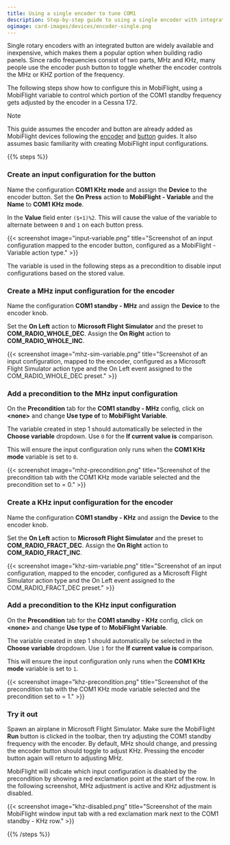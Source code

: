 ```yaml
---
title: Using a single encoder to tune COM1
description: Step-by-step guide to using a single encoder with integrated button to set the standby COM1 frequency.
ogimage: card-images/devices/encoder-single.png
---
```


Single rotary encoders with an integrated button are widely available and inexpensive, which makes them a popular option when building radio panels. Since radio frequencies consist of two parts, MHz and KHz, many people use the encoder push button to toggle whether the encoder controls the MHz or KHZ portion of the frequency.

The following steps show how to configure this in MobiFlight, using a MobiFlight variable to control which portion of the COM1 standby frequency gets adjusted by the encoder in a Cessna 172.

> [!NOTE]
> This guide assumes the encoder and button are already added as MobiFlight devices following the [encoder](/devices/encoder/) and [button](/devices/button-switch/) guides. It also assumes basic familiarity with creating MobiFlight input configurations.

{{% steps %}}

### Create an input configuration for the button

Name the configuration **COM1 KHz mode** and assign the **Device** to the encoder button. Set the **On Press** action to **MobiFlight - Variable** and the **Name** to **COM1 KHz mode**.

In the **Value** field enter `($+1)%2`. This will cause the value of the variable to alternate between `0` and `1` on each button press.

{{< screenshot image="input-variable.png" title="Screenshot of an input configuration mapped to the encoder button, configured as a MobiFlight - Variable action type." >}}

The variable is used in the following steps as a precondition to disable input configurations based on the stored value.

### Create a MHz input configuration for the encoder

Name the configuration **COM1 standby - MHz** and assign the **Device** to the encoder knob.

Set the **On Left** action to **Microsoft Flight Simulator** and the preset to **COM_RADIO_WHOLE_DEC**. Assign the **On Right** action to **COM_RADIO_WHOLE_INC**.

{{< screenshot image="mhz-sim-variable.png" title="Screenshot of an input configuration, mapped to the encoder, configured as a Microsoft Flight Simulator action type and the On Left event assigned to the COM_RADIO_WHOLE_DEC preset." >}}

### Add a precondition to the MHz input configuration

On the **Precondition** tab for the **COM1 standby - MHz** config, click on **\<none\>** and change **Use type of** to **MobiFlight Variable**.

The variable created in step 1 should automatically be selected in the **Choose variable** dropdown. Use `0` for the **If current value is** comparison.

This will ensure the input configuration only runs when the **COM1 KHz mode** variable is set to `0`.

{{< screenshot image="mhz-precondition.png" title="Screenshot of the precondition tab with the COM1 KHz mode variable selected and the precondition set to = 0." >}}

### Create a KHz input configuration for the encoder

Name the configuration **COM1 standby - KHz** and assign the **Device** to the encoder knob.

Set the **On Left** action to **Microsoft Flight Simulator** and the preset to **COM_RADIO_FRACT_DEC**. Assign the **On Right** action to **COM_RADIO_FRACT_INC**.

{{< screenshot image="khz-sim-variable.png" title="Screenshot of an input configuration, mapped to the encoder, configured as a Microsoft Flight Simulator action type and the On Left event assigned to the COM_RADIO_FRACT_DEC preset." >}}

### Add a precondition to the KHz input configuration

On the **Precondition** tab for the **COM1 standby - KHz** config, click on **\<none\>** and change **Use type of** to **MobiFlight Variable**.

The variable created in step 1 should automatically be selected in the **Choose variable** dropdown. Use `1` for the **If current value is** comparison.

This will ensure the input configuration only runs when the **COM1 KHz mode** variable is set to `1`.

{{< screenshot image="khz-precondition.png" title="Screenshot of the precondition tab with the COM1 KHz mode variable selected and the precondition set to = 1." >}}

### Try it out

Spawn an airplane in Microsoft Flight Simulator. Make sure the MobiFlight **Run** button is clicked in the toolbar, then try adjusting the COM1 standby frequency with the encoder. By default, MHz should change, and pressing the encoder button should toggle to adjust KHz. Pressing the encoder button again will return to adjusting MHz.

MobiFlight will indicate which input configuration is disabled by the precondition by showing a red exclamation point at the start of the row. In the following screenshot, MHz adjustment is active and KHz adjustment is disabled.

{{< screenshot image="khz-disabled.png" title="Screenshot of the main MobiFlight window input tab with a red exclamation mark next to the COM1 standby - KHz row." >}}

{{% /steps %}}
